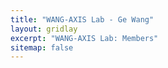 ```yaml
---
title: "WANG-AXIS Lab - Ge Wang"
layout: gridlay
excerpt: "WANG-AXIS Lab: Members"
sitemap: false
---
```


<br/>
<br/>
<br/>

<!--{% include members/GeWang/GeWang.html %}-->
